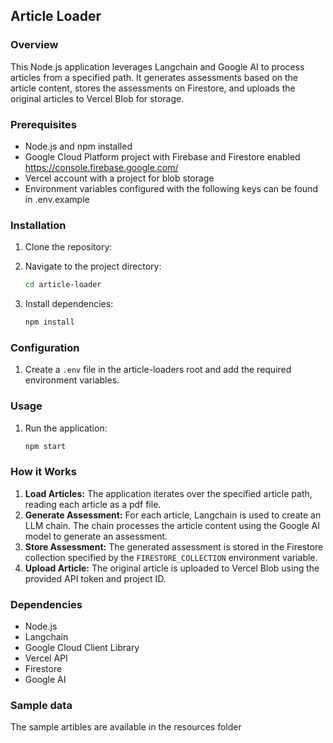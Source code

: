 ## Article Loader

### Overview
This Node.js application leverages Langchain and Google AI to process articles from a specified path. It generates assessments based on the article content, stores the assessments on Firestore, and uploads the original articles to Vercel Blob for storage.

### Prerequisites
* Node.js and npm installed
* Google Cloud Platform project with Firebase and Firestore enabled https://console.firebase.google.com/
* Vercel account with a project for blob storage
* Environment variables configured with the following keys can be found in .env.example

### Installation
1. Clone the repository:

2. Navigate to the project directory:
   ```bash
   cd article-loader
   ```

3. Install dependencies:
   ```bash
   npm install
   ```

### Configuration
1. Create a `.env` file in the article-loaders root and add the required environment variables.


### Usage
1. Run the application:
   ```bash
   npm start
   ```

### How it Works
1. **Load Articles:** The application iterates over the specified article path, reading each article as a pdf file.
2. **Generate Assessment:** For each article, Langchain is used to create an LLM chain. The chain processes the article content using the Google AI model to generate an assessment.
3. **Store Assessment:** The generated assessment is stored in the Firestore collection specified by the `FIRESTORE_COLLECTION` environment variable.
4. **Upload Article:** The original article is uploaded to Vercel Blob using the provided API token and project ID.

### Dependencies
* Node.js
* Langchain
* Google Cloud Client Library
* Vercel API
* Firestore
* Google AI

### Sample data
The sample artibles are available in the resources folder